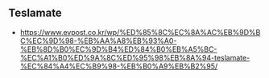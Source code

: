 ## Teslamate
- https://www.evpost.co.kr/wp/%ED%85%8C%EC%8A%AC%EB%9D%BC%EC%9D%98-%EB%AA%A8%EB%93%A0-%EB%8D%B0%EC%9D%B4%ED%84%B0%EB%A5%BC-%EC%A1%B0%ED%9A%8C%ED%95%98%EB%8A%94-teslamate-%EC%84%A4%EC%B9%98-%EB%B0%A9%EB%B2%95/
